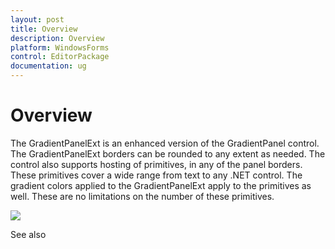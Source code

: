 ```yaml
---
layout: post
title: Overview
description: Overview
platform: WindowsForms
control: EditorPackage 
documentation: ug
---
```

# Overview

The GradientPanelExt is an enhanced version of the GradientPanel control. The GradientPanelExt borders can be rounded to any extent as needed. The control also supports hosting of primitives, in any of the panel borders. These primitives cover a wide range from text to any .NET control. The gradient colors applied to the GradientPanelExt apply to the primitives as well. These are no limitations on the number of these primitives.

![](Overview_images/Overview_img372.png)



See also
